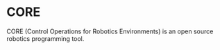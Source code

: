 # CORE
CORE (Control Operations for Robotics Environments) is an open source robotics programming tool.
